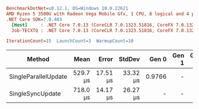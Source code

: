 ``` ini

BenchmarkDotNet=v0.12.1, OS=Windows 10.0.22621
AMD Ryzen 5 3500U with Radeon Vega Mobile Gfx, 1 CPU, 8 logical and 4 physical cores
.NET Core SDK=7.0.403
  [Host]     : .NET Core 7.0.13 (CoreCLR 7.0.1323.51816, CoreFX 7.0.1323.51816), X64 RyuJIT
  Job-TECXTQ : .NET Core 7.0.13 (CoreCLR 7.0.1323.51816, CoreFX 7.0.1323.51816), X64 RyuJIT

IterationCount=15  LaunchCount=3  WarmupCount=10  

```
|               Method |     Mean |    Error |   StdDev |  Gen 0 | Gen 1 | Gen 2 | Allocated |
|--------------------- |---------:|---------:|---------:|-------:|------:|------:|----------:|
| SingleParallelUpdate | 529.7 μs | 17.51 μs | 33.32 μs | 0.9766 |     - |     - |    3856 B |
|     SingleSyncUpdate | 718.0 μs | 14.17 μs | 26.27 μs |      - |     - |     - |     185 B |
